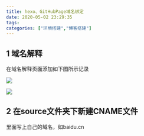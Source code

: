 ```yaml
---
title: hexo、GitHubPage域名绑定
date: 2020-05-02 23:29:35
tags:
categories: ["环境搭建","博客搭建"]
---
```


## 1 域名解释

在域名解释页面添加如下图所示记录

![](/images/20200502/12.png)

![](/images/20200502/13.png)



## 2 在source文件夹下新建CNAME文件

里面写上自己的域名，如baidu.cn

